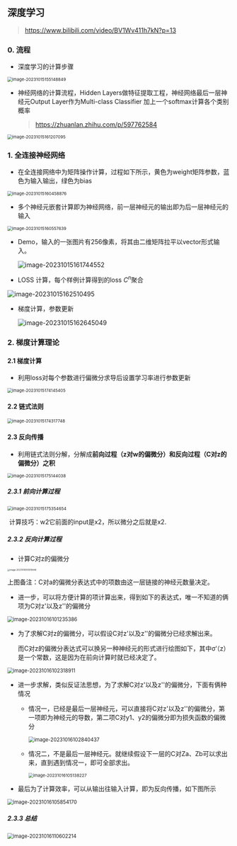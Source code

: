 ## 深度学习

> https://www.bilibili.com/video/BV1Wv411h7kN?p=13

### 0. 流程

- 深度学习的计算步骤

<img src="深度学习.assets/image-20231015155148849.png" alt="image-20231015155148849" style="zoom: 67%;" />

- 神经网络的计算流程，Hidden Layers做特征提取工程，神经网络最后一层神经元Output Layer作为Multi-class Classifier 加上一个softmax计算各个类别概率

  > https://zhuanlan.zhihu.com/p/597762584

<img src="深度学习.assets/image-20231015161207095.png" alt="image-20231015161207095" style="zoom:67%;" />

### 1. 全连接神经网络

- 在全连接网络中为矩阵操作计算，过程如下所示，黄色为weight矩阵参数，蓝色为输入输出，绿色为bias

<img src="深度学习.assets/image-20231015160458876.png" alt="image-20231015160458876" style="zoom:67%;" />

- 多个神经元嵌套计算即为神经网络，前一层神经元的输出即为后一层神经元的输入

<img src="深度学习.assets/image-20231015160557639.png" alt="image-20231015160557639" style="zoom:67%;" />

- Demo，输入的一张图片有256像素，将其由二维矩阵拉平以vector形式输入。

  ![image-20231015161744552](深度学习.assets/image-20231015161744552.png)

- LOSS 计算，每个样例计算得到的loss $C^n$聚合

![image-20231015162510495](深度学习.assets/image-20231015162510495.png)

- 梯度计算，参数更新

  ![image-20231015162645049](深度学习.assets/image-20231015162645049.png)

### 2. 梯度计算理论

#### 2.1 梯度计算

- 利用loss对每个参数进行偏微分求导后设置学习率进行参数更新

<img src="深度学习.assets/image-20231015174145405.png" alt="image-20231015174145405" style="zoom: 67%;" />

#### 2.2 链式法则

<img src="深度学习.assets/image-20231015174317748.png" alt="image-20231015174317748" style="zoom:67%;" />

#### 2.3 反向传播

- 利用链式法则分解，分解成**前向过程（z对w的偏微分）和反向过程（C对z的偏微分）之积**

<img src="深度学习.assets/image-20231015175144038.png" alt="image-20231015175144038" style="zoom: 67%;" />

##### 2.3.1 前向计算过程

<img src="深度学习.assets/image-20231015175354654.png" alt="image-20231015175354654" style="zoom:67%;" />

​	计算技巧：w2它前面的input是x2，所以微分之后就是x2.

##### 2.3.2 反向计算过程

- 计算C对z的偏微分

<img src="深度学习.assets/image-20231016100919449.png" alt="image-20231016100919449" style="zoom: 33%;" />

​	上图备注：C对a的偏微分表达式中的项数由这一层链接的神经元数量决定。

- 进一步，可以将方便计算的项计算出来，得到如下的表达式，唯一不知道的俩项为C对z'以及z''的偏微分


<img src="深度学习.assets/image-20231016101235386.png" alt="image-20231016101235386" style="zoom:80%;" />

- 为了求解C对z的偏微分，可以假设C对z'以及z''的偏微分已经求解出来。

  而C对z的偏微分表达式可以换另一种神经元的形式进行绘图如下，其中σ‘（z）是一个常数，这是因为在前向计算时就已经决定了。

<img src="深度学习.assets/image-20231016102318911.png" alt="image-20231016102318911" style="zoom: 80%;" />

- 进一步求解，类似反证法思想，为了求解C对z'以及z''的偏微分，下面有俩种情况

  - 情况一，已经是最后一层神经元，可以直接将C对z'以及z''的偏微分，第一项即为神经元的导数，第二项C对y1、y2的偏微分即为损失函数的偏微分

	<img src="深度学习.assets/image-20231016102840437.png" alt="image-20231016102840437" style="zoom:80%;" />

  - 情况二，不是最后一层神经元。就继续假设下一层的C对Za、Zb可以求出来，直到遇到情况一，即可全部求出。

	<img src="深度学习.assets/image-20231016105138227.png" alt="image-20231016105138227" style="zoom:67%;" />

- 最后为了计算效率，可以从输出往输入计算，即为反向传播，如下图所示

<img src="深度学习.assets/image-20231016105854170.png" alt="image-20231016105854170" style="zoom: 80%;" />



##### 2.3.3 总结

<img src="深度学习.assets/image-20231016110602214.png" alt="image-20231016110602214" style="zoom: 80%;" />
